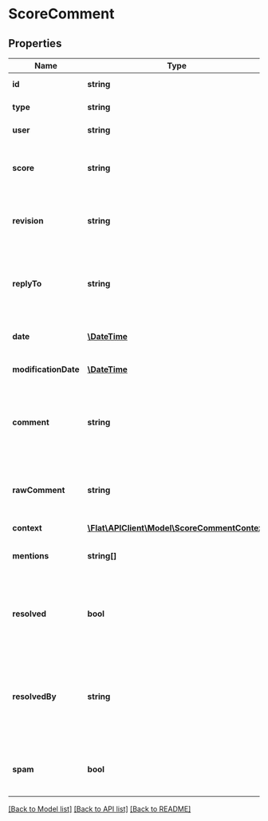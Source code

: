 # ScoreComment

## Properties
Name | Type | Description | Notes
------------ | ------------- | ------------- | -------------
**id** | **string** | The comment unique identifier | [optional] 
**type** | **string** | The type of the comment | [optional] 
**user** | **string** | The author unique identifier | [optional] 
**score** | **string** | The unique identifier of the score where the comment was posted | [optional] 
**revision** | **string** | The unique identifier of revision the comment was posted | [optional] 
**replyTo** | **string** | When the comment is a reply to another comment, the unique identifier of the parent comment | [optional] 
**date** | [**\DateTime**](\DateTime.md) | The date when the comment was posted | [optional] 
**modificationDate** | [**\DateTime**](\DateTime.md) | The date of the last comment modification | [optional] 
**comment** | **string** | The comment text that can includes mentions using the following format: &#x60;@[id:username]&#x60;. | [optional] 
**rawComment** | **string** | A raw version of the comment, that can be displayed without parsing the mentions. | [optional] 
**context** | [**\Flat\APIClient\Model\ScoreCommentContext**](ScoreCommentContext.md) |  | [optional] 
**mentions** | **string[]** | The list of user identifier mentioned on the score | [optional] 
**resolved** | **bool** | For inline comments, the comment can be marked as resolved and will be hidden in the future responses | [optional] 
**resolvedBy** | **string** | If the user is marked as resolved, this will contain the unique identifier of the User who marked this comment as resolved | [optional] 
**spam** | **bool** | &#x60;true  if the message has been detected as spam and hidden from other users | [optional] 

[[Back to Model list]](../README.md#documentation-for-models) [[Back to API list]](../README.md#documentation-for-api-endpoints) [[Back to README]](../README.md)


